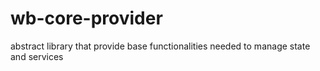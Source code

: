 # wb-core-provider

abstract library that provide base functionalities needed to manage state and services
